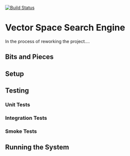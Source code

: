 [![Build Status](https://travis-ci.org/jeffwmair/searchengine.svg?branch=v2)](https://travis-ci.org/jeffwmair/searchengine)

# Vector Space Search Engine

In the process of reworking the project....

## Bits and Pieces

## Setup

## Testing

### Unit Tests

### Integration Tests

### Smoke Tests

## Running the System


